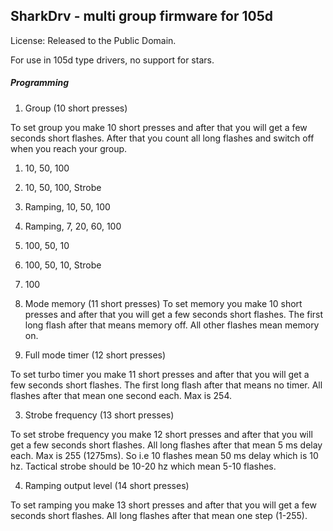 SharkDrv - multi group firmware for 105d
-----------------------------------------------

License: Released to the Public Domain.

For use in 105d type drivers, no support for stars.

##### Programming

1. Group (10 short presses)

 To set group you make 10 short presses and after that you will get a few seconds short flashes.
After that you count all long flashes and switch off when you reach your group.

 1. 10, 50, 100
 2. 10, 50, 100, Strobe
 3. Ramping, 10, 50, 100
 4. Ramping, 7, 20, 60, 100
 5. 100, 50, 10
 6. 100, 50, 10, Strobe
 7. 100

2. Mode memory (11 short presses)
 To set memory you make 10 short presses and after that you will get a few seconds short flashes.
The first long flash after that means memory off. All other flashes mean memory on.

3. Full mode timer (12 short presses)

 To set turbo timer you make 11 short presses and after that you will get a few seconds short flashes.
The first long flash after that means no timer. All flashes after that mean one second each. Max is 254.

3. Strobe frequency (13 short presses)

 To set strobe frequency you make 12 short presses and after that you will get a few seconds short flashes.
All long flashes after that mean 5 ms delay each. Max is 255 (1275ms).
So i.e 10 flashes mean 50 ms delay which is 10 hz.
Tactical strobe should be 10-20 hz which mean 5-10 flashes.

4. Ramping output level (14 short presses)

 To set ramping you make 13 short presses and after that you will get a few seconds short flashes.
All long flashes after that mean one step (1-255).

